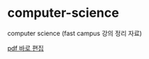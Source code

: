 # computer-science
computer science (fast campus 강의 정리 자료)



[pdf 바로 편집](https://smallpdf.com/kr/edit-pdf)


